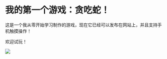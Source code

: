 # 我的第一个游戏：贪吃蛇！

这是一个我从零开始学习制作的游戏，现在它已经可以发布在网站上，并且支持手机触摸操作！

欢迎试玩！

![](https://visitor-badge.glitch.me/badge?page_id=code-new-long.eat-snake)
